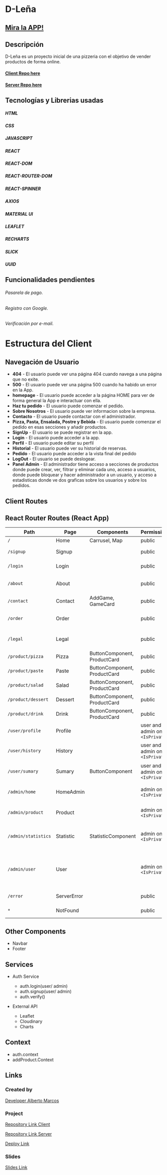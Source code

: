 # D-Leña

## [Mira la APP!](https://d-lena.netlify.app/)

## Descripción

D-Leña es un proyecto inicial de una pizzeria con el objetivo de vender productos de forma online.

#### [Client Repo here](https://github.com/0mararal0/Project-D-Lena-client)

#### [Server Repo here](https://github.com/0mararal0/Project-D-Lena-server)

## Tecnologías y Librerias usadas

##### HTML

##### CSS

##### JAVASCRIPT

##### REACT

##### REACT-DOM

##### REACT-ROUTER-DOM

##### REACT-SPINNER

##### AXIOS

##### MATERIAL UI

##### LEAFLET

##### RECHARTS

##### SLICK

##### UUID

## Funcionalidades pendientes

###### Pasarela de pago.

###### Registro con Google.

###### Verificación por e-mail.

# Estructura del Client

## Navegación de Usuario

- **404** - El usuario puede ver una página 404 cuando navega a una página que no exite.
- **500** - El usuario puede ver una página 500 cuando ha habido un error en la App.
- **homepage** - El usuario puede acceder a la página HOME para ver de forma general la App e interactuar con ella.
- **Haz tu pedido** - El usuario puede comenzar el pedido.
- **Sobre Nosotros** - El usuario puede ver informacion sobre la empresa.
- **Contacto** - El usuario puede contactar con el administrador.
- **Pizza, Pasta, Ensalada, Postre y Bebida** - El usuario puede comenzar el pedido en esas secciones y añadir productos.
- **SignUp** - El usuario se puede registrar en la app.
- **Login** - El usuario puede acceder a la app.
- **Perfil** - El usuario puede editar su perfil
- **Historial** - El usuario puede ver su historial de reservas.
- **Pedido** - El usuario puede acceder a la vista final del pedido
- **LogOut** - El usuario se puede deslogear.
- **Panel Admin** - El administrador tiene acceso a secciones de productos donde puede crear, ver, filtrar y eliminar cada uno, acceso a usuarios, donde puede bloquear y hacer administrador a un usuario, y acceso a estadisticas donde ve dos graficas sobre los usuarios y sobre los pedidos.

## Client Routes

## React Router Routes (React App)

| Path                | Page        | Components                   | Permissions                       | Behavior                                                           |
| ------------------- | ----------- | ---------------------------- | --------------------------------- | ------------------------------------------------------------------ |
| `/`                 | Home        | Carrusel, Map                | public                            | Home page                                                          |
| `/signup`           | Signup      |                              | public                            | Formulario de registro                                             |
| `/login`            | Login       |                              | public                            | Formulario de acceso                                               |
| `/about`            | About       |                              | public                            | Información sobre la empresa                                       |
| `/contact`          | Contact     | AddGame, GameCard            | public                            | Vista de contacto                                                  |
| `/order`            | Order       |                              | public                            | Vista para selecionar catecorías                                   |
| `/legal`            | Legal       |                              | public                            | Información legal sobre la App                                     |
| `/product/pizza`    | Pizza       | ButtonComponent, ProductCard | public                            | Productos de esta seccion                                          |
| `/product/paste`    | Paste       | ButtonComponent, ProductCard | public                            | Productos de esta seccion                                          |
| `/product/salad`    | Salad       | ButtonComponent, ProductCard | public                            | Productos de esta seccion                                          |
| `/product/dessert`  | Dessert     | ButtonComponent, ProductCard | public                            | Productos de esta seccion                                          |
| `/product/drink`    | Drink       | ButtonComponent, ProductCard | public                            | Productos de esta seccion                                          |
| `/user/profile`     | Profile     |                              | user and admin only `<IsPrivate>` | Formulario para editar usuario                                     |
| `/user/history`     | History     |                              | user and admin only `<IsPrivate>` | Vista resumen de los pedidos del usuario                           |
| `/user/sumary`      | Sumary      | ButtonComponent              | user and admin only `<IsPrivate>` | Vista resumen del pedido del usuario                               |
| `/admin/home`       | HomeAdmin   |                              | admin only `<IsPrivate>`          | Vista del panel de administrador                                   |
| `/admin/product`    | Product     |                              | admin only `<IsPrivate>`          | Vista para ver crear y eliminar productos                          |
| `/admin/statistics` | Statistic   | StatisticComponent           | admin only `<IsPrivate>`          | Vista de estadisticas de la informacion de los usuarios            |
| `/admin/user`       | User        |                              | admin only `<IsPrivate>`          | Vista de usuarios donde se pueden bloquear y hacer administradores |
| `/error`            | ServerError |                              | public                            | vista de error del servidor                                        |
| `*`                 | NotFound    |                              | public                            | vista ruta no encontrada                                           |

## Other Components

- Navbar
- Footer

## Services

- Auth Service

  - auth.login(user/ admin)
  - auth.signup(user/ admin)
  - auth.verify()

- External API
  - Leaflet
  - Cloudinary
  - Charts

## Context

- auth.context
- addProduct.Context

## Links

### Created by

[Developer Alberto Marcos](https://github.com/0mararal0)

### Project

[Repository Link Client](https://github.com/0mararal0/Project-D-Lena-client)

[Repository Link Server](https://github.com/0mararal0/Project-D-Lena-server)

[Deploy Link](https://d-lena.netlify.app/)

### Slides

[Slides Link](https://excalidraw.com/#json=gchSEeamaCNBwVWcxzBFA,WpoS0CCEKq0uQS5S7ouftg)

